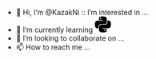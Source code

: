 - 👋 Hi, I’m @KazakNi
:: I’m interested in ...
- 🌱 I’m currently learning <img height="32" width="32" src="python.svg" style="color:#3776AB">
- 💞️ I’m looking to collaborate on ...
- 📫 How to reach me ...
